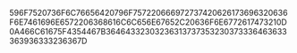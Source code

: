 596F7520736F6C76656420796F757220666972737420626173696320636F6E7461696E6572206368616C6C656E67652C20636F6E6772617473210D0A466C61675F4354467B36464332303236313737353230373336463633363936333236367D